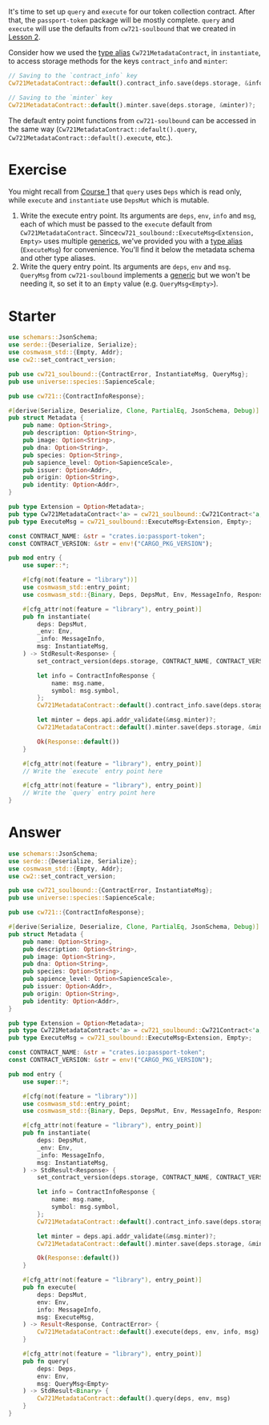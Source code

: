 <!---
Course: 2
Lesson: 3
Exercise: 5

Title: Moving on to Query and Execute
Filename: lib.rs

Storyline placeholder:
>
-->

It's time to set up `query` and `execute` for our token collection contract. After that, the `passport-token` package will be mostly complete. `query` and `execute` will use the defaults from `cw721-soulbound` that we created in [Lesson 2](). 

Consider how we used the [type alias](https://doc.rust-lang.org/reference/items/type-aliases.html) `Cw721MetadataContract`, in `instantiate`, to access storage methods for the keys `contract_info` and `minter`:

```rs
// Saving to the `contract_info` key
Cw721MetadataContract::default().contract_info.save(deps.storage, &info)?;
```

```rs
// Saving to the `minter` key
Cw721MetadataContract::default().minter.save(deps.storage, &minter)?;
```

The default entry point functions from `cw721-soulbound` can be accessed in the same way (`Cw721MetadataContract::default().query`, `Cw721MetadataContract::default().execute`, etc.).

# Exercise

You might recall from [Course 1](https://area-52.io/starting-with-cosm-wasm/2/execute-vs-query) that `query` uses `Deps` which is read only, while `execute` and `instantiate` use `DepsMut` which is mutable.

1. Write the execute entry point. Its arguments are `deps`, `env`, `info` and `msg`, each of which must be passed to the `execute` default from `Cw721MetadataContract`. Since`cw721_soulbound::ExecuteMsg<Extension, Empty>` uses multiple [generics](https://doc.rust-lang.org/rust-by-example/generics.html), we've provided you with a [type alias](https://doc.rust-lang.org/reference/items/type-aliases.html) (`ExecuteMsg`) for convenience. You'll find it below the metadata schema and other type aliases.
2. Write the query entry point. Its arguments are `deps`, `env` and `msg`. `QueryMsg` from `cw721-soulbound` implements a [generic](https://doc.rust-lang.org/rust-by-example/generics.html) but we won't be needing it, so set it to an `Empty` value (e.g. `QueryMsg<Empty>`).

# Starter

```rs
use schemars::JsonSchema;
use serde::{Deserialize, Serialize};
use cosmwasm_std::{Empty, Addr};
use cw2::set_contract_version;

pub use cw721_soulbound::{ContractError, InstantiateMsg, QueryMsg};
pub use universe::species::SapienceScale;

pub use cw721::{ContractInfoResponse};

#[derive(Serialize, Deserialize, Clone, PartialEq, JsonSchema, Debug)]
pub struct Metadata {
    pub name: Option<String>,
    pub description: Option<String>,
    pub image: Option<String>,
    pub dna: Option<String>,
    pub species: Option<String>,
    pub sapience_level: Option<SapienceScale>,
    pub issuer: Option<Addr>,
    pub origin: Option<String>,
    pub identity: Option<Addr>,
}

pub type Extension = Option<Metadata>;
pub type Cw721MetadataContract<'a> = cw721_soulbound::Cw721Contract<'a, Extension, Empty, Empty, Empty>;
pub type ExecuteMsg = cw721_soulbound::ExecuteMsg<Extension, Empty>;

const CONTRACT_NAME: &str = "crates.io:passport-token";
const CONTRACT_VERSION: &str = env!("CARGO_PKG_VERSION");

pub mod entry {
    use super::*;

    #[cfg(not(feature = "library"))]
    use cosmwasm_std::entry_point;
    use cosmwasm_std::{Binary, Deps, DepsMut, Env, MessageInfo, Response, StdResult};

    #[cfg_attr(not(feature = "library"), entry_point)]
    pub fn instantiate(
        deps: DepsMut,
        _env: Env,
        _info: MessageInfo,
        msg: InstantiateMsg,
    ) -> StdResult<Response> {
        set_contract_version(deps.storage, CONTRACT_NAME, CONTRACT_VERSION)?;

        let info = ContractInfoResponse {
            name: msg.name,
            symbol: msg.symbol,
        };
        Cw721MetadataContract::default().contract_info.save(deps.storage, &info)?;

        let minter = deps.api.addr_validate(&msg.minter)?;
        Cw721MetadataContract::default().minter.save(deps.storage, &minter)?;

        Ok(Response::default())
    }

    #[cfg_attr(not(feature = "library"), entry_point)]
    // Write the `execute` entry point here

    #[cfg_attr(not(feature = "library"), entry_point)]
    // Write the `query` entry point here
}
```

# Answer

```rs
use schemars::JsonSchema;
use serde::{Deserialize, Serialize};
use cosmwasm_std::{Empty, Addr};
use cw2::set_contract_version;

pub use cw721_soulbound::{ContractError, InstantiateMsg};
pub use universe::species::SapienceScale;

pub use cw721::{ContractInfoResponse};

#[derive(Serialize, Deserialize, Clone, PartialEq, JsonSchema, Debug)]
pub struct Metadata {
    pub name: Option<String>,
    pub description: Option<String>,
    pub image: Option<String>,
    pub dna: Option<String>,
    pub species: Option<String>,
    pub sapience_level: Option<SapienceScale>,
    pub issuer: Option<Addr>,
    pub origin: Option<String>,
    pub identity: Option<Addr>,
}

pub type Extension = Option<Metadata>;
pub type Cw721MetadataContract<'a> = cw721_soulbound::Cw721Contract<'a, Extension, Empty, Empty, Empty>;
pub type ExecuteMsg = cw721_soulbound::ExecuteMsg<Extension, Empty>;

const CONTRACT_NAME: &str = "crates.io:passport-token";
const CONTRACT_VERSION: &str = env!("CARGO_PKG_VERSION");

pub mod entry {
    use super::*;

    #[cfg(not(feature = "library"))]
    use cosmwasm_std::entry_point;
    use cosmwasm_std::{Binary, Deps, DepsMut, Env, MessageInfo, Response, StdResult};

    #[cfg_attr(not(feature = "library"), entry_point)]
    pub fn instantiate(
        deps: DepsMut,
        _env: Env,
        _info: MessageInfo,
        msg: InstantiateMsg,
    ) -> StdResult<Response> {
        set_contract_version(deps.storage, CONTRACT_NAME, CONTRACT_VERSION)?;

        let info = ContractInfoResponse {
            name: msg.name,
            symbol: msg.symbol,
        };
        Cw721MetadataContract::default().contract_info.save(deps.storage, &info)?;

        let minter = deps.api.addr_validate(&msg.minter)?;
        Cw721MetadataContract::default().minter.save(deps.storage, &minter)?;

        Ok(Response::default())
    }

    #[cfg_attr(not(feature = "library"), entry_point)]
    pub fn execute(
        deps: DepsMut,
        env: Env,
        info: MessageInfo,
        msg: ExecuteMsg,
    ) -> Result<Response, ContractError> {
        Cw721MetadataContract::default().execute(deps, env, info, msg)
    }

    #[cfg_attr(not(feature = "library"), entry_point)]
    pub fn query(
        deps: Deps,
        env: Env,
        msg: QueryMsg<Empty>
    ) -> StdResult<Binary> {
        Cw721MetadataContract::default().query(deps, env, msg)
    }
}
```
